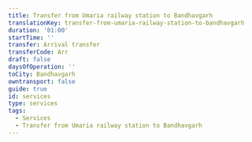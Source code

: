 ```yaml
---
title: Transfer from Umaria railway station to Bandhavgarh
translationKey: transfer-from-umaria-railway-station-to-bandhavgarh
duration: '01:00'
startTime: ''
transfer: Arrival transfer
transferCode: Arr
draft: false
daysOfOperation: ''
toCity: Bandhavgarh
owntransport: false
guide: true
id: services
type: services
tags:
  - Services
  - Transfer from Umaria railway station to Bandhavgarh
---
```

